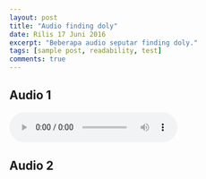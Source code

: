 ```yaml
---
layout: post
title: "Audio finding doly"
date: Rilis 17 Juni 2016
excerpt: "Beberapa audio seputar finding doly."
tags: [sample post, readability, test]
comments: true
---
```


## Audio 1

<audio controls>
  <source src="ab.ogg" type="audio/ogg">
  <source src="ab.mp3" type="audio/mpeg">
Your browser does not support the audio element.
</audio>

## Audio 2


